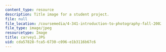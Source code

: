 ```yaml
---
content_type: resource
description: Title image for a student project.
file: null
file_location: /coursemedia/4-341-introduction-to-photography-fall-2002/cda57828fca56730c096e1b3116b67c6_carvey1.JPG
file_type: image/jpeg
resourcetype: Image
title: carvey1.JPG
uid: cda57828-fca5-6730-c096-e1b3116b67c6
---
```

